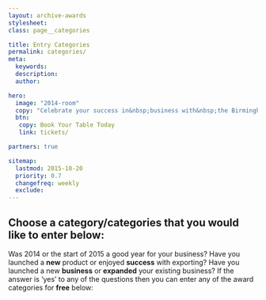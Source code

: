 ```yaml
---
layout: archive-awards
stylesheet:
class: page__categories

title: Entry Categories
permalink: categories/
meta:
  keywords:
  description:
  author:

hero:
  image: "2014-room"
  copy: "Celebrate your success in&nbsp;business with&nbsp;the Birmingham&nbsp;Post"
  btn:
   copy: Book Your Table Today
   link: tickets/

partners: true

sitemap:
  lastmod: 2015-10-20
  priority: 0.7
  changefreq: weekly
  exclude:
---
```


## Choose a category/categories that you would like to enter below:

Was 2014 or the start of 2015 a good year for your business? Have you launched a **new** product or enjoyed **success** with exporting? Have you launched a new **business** or **expanded** your existing business? If the answer is &lsquo;yes&rsquo; to any of the questions then you can enter any of the award categories for **free** below:
